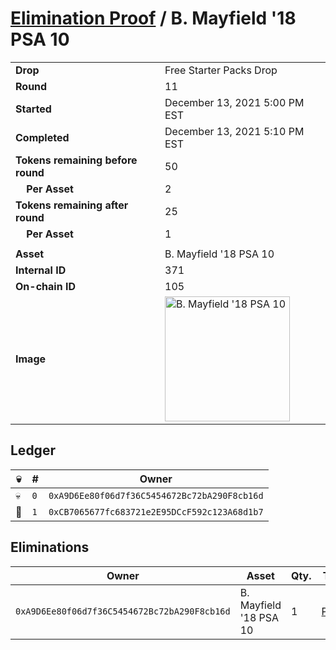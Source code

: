 # [Elimination Proof](./readme.md) / B. Mayfield &#039;18 PSA 10

|||
|---|---|
| **Drop** | Free Starter Packs Drop |
| **Round** | 11 |
| **Started** | December 13, 2021 5:00 PM EST |
| **Completed** | December 13, 2021 5:10 PM EST |
| **Tokens remaining before round** | 50 |
| **&nbsp;&nbsp;&nbsp;&nbsp;Per Asset** | 2 |
| **Tokens remaining after round** | 25 |
| **&nbsp;&nbsp;&nbsp;&nbsp;Per Asset** | 1 |
| | |
| **Asset** | B. Mayfield &#039;18 PSA 10 |
| **Internal ID** | 371 |
| **On-chain ID** | 105 |
| **Image** | <img src="https://tcdn.blokpax.com/95048cbb-7e6a-447f-a42e-87ddf3f2176a/565071234624ad89b9e8e027fccccf982117ab03b4cd1c59e251a16cc3b75b97.jpg" height="200" alt="B. Mayfield &#039;18 PSA 10" /> |

## Ledger

| 💀 | # | Owner |
| --- | --- | --- |
| 💀 | `0` | `0xA9D6Ee80f06d7f36C5454672Bc72bA290F8cb16d` |
| 👑 | `1` | `0xCB7065677fc683721e2E95DCcF592c123A68d1b7` |


## Eliminations

| Owner | Asset | Qty. | Transaction |
| --- | --- | --- | --- |
| `0xA9D6Ee80f06d7f36C5454672Bc72bA290F8cb16d` | B. Mayfield '18 PSA 10 | 1 | [Polygonscan](https://polygonscan.com/tx/0xaa108092515ad1d11d31a4b21183123f47937143cbd50ebf61764f50b2883582) |
